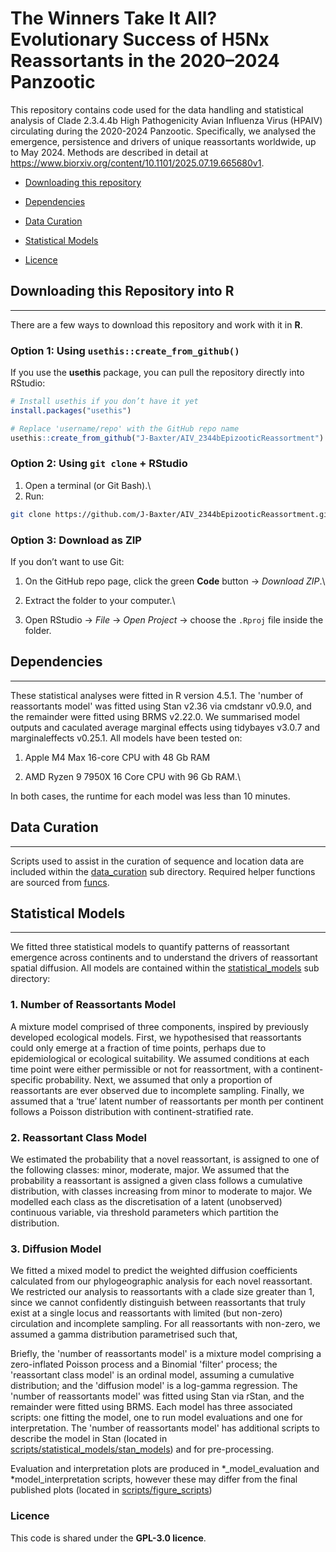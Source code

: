 # The Winners Take It All? Evolutionary Success of H5Nx Reassortants in the 2020–2024 Panzootic

This repository contains code used for the data handling and statistical
analysis of Clade 2.3.4.4b High Pathogenicity Avian Influenza Virus
(HPAIV) circulating during the 2020-2024 Panzootic. Specifically, we
analysed the emergence, persistence and drivers of unique reassortants
worldwide, up to May 2024. Methods are described in detail at
<https://www.biorxiv.org/content/10.1101/2025.07.19.665680v1>.

-   [Downloading this repository](#Downloading-this-Repository-into-R)

-   [Dependencies](#Dependencies)

-   [Data Curation](#Data-Curation)

-   [Statistical Models](#Statistical-Models)

-   [Licence](#Licence)

## **Downloading this Repository into R**

------------------------------------------------------------------------

There are a few ways to download this repository and work with it in
**R**.

### Option 1: Using `usethis::create_from_github()`

If you use the **usethis** package, you can pull the repository directly
into RStudio:

``` r
# Install usethis if you don’t have it yet
install.packages("usethis")

# Replace 'username/repo' with the GitHub repo name
usethis::create_from_github("J-Baxter/AIV_2344bEpizooticReassortment")
```

### Option 2: Using `git clone` + RStudio

1.  Open a terminal (or Git Bash).\
2.  Run:

``` bash
git clone https://github.com/J-Baxter/AIV_2344bEpizooticReassortment.git
```

### Option 3: Download as ZIP

If you don’t want to use Git:

1.  On the GitHub repo page, click the green **Code** button → *Download
    ZIP*.\

2.  Extract the folder to your computer.\

3.  Open RStudio → *File* → *Open Project* → choose the `.Rproj` file
    inside the folder.

## **Dependencies**

------------------------------------------------------------------------

These statistical analyses were fitted in R version 4.5.1. The 'number
of reassortants model' was fitted using Stan v2.36 via cmdstanr v0.9.0,
and the remainder were fitted using BRMS v2.22.0. We summarised model
outputs and caculated average marginal effects using tidybayes v3.0.7
and marginaleffects v0.25.1. All models have been tested on:

1.  Apple M4 Max 16-core CPU with 48 Gb RAM

2.  AMD Ryzen 9 7950X 16 Core CPU with 96 Gb RAM.\

In both cases, the runtime for each model was less than 10 minutes.

## **Data Curation**

------------------------------------------------------------------------

Scripts used to assist in the curation of sequence and location data are
included within the [data_curation](scripts/data_curation/) sub
directory. Required helper functions are sourced from
[funcs](scripts/funcs/).

## **Statistical Models**

------------------------------------------------------------------------

We fitted three statistical models to quantify patterns of reassortant
emergence across continents and to understand the drivers of reassortant
spatial diffusion. All models are contained within the
[statistical_models](scripts/statistical_models/) sub directory:

### 1. Number of Reassortants Model

A mixture model comprised of three components, inspired by previously
developed ecological models. First, we hypothesised that reassortants
could only emerge at a fraction of time points, perhaps due to
epidemiological or ecological suitability. We assumed conditions at each
time point were either permissible or not for reassortment, with a
continent-specific probability. Next, we assumed that only a proportion
of reassortants are ever observed due to incomplete sampling. Finally,
we assumed that a ‘true’ latent number of reassortants per month per
continent follows a Poisson distribution with continent-stratified rate.

### 2. Reassortant Class Model

We estimated the probability that a novel reassortant, is assigned to
one of the following classes: minor, moderate, major. We assumed that
the probability a reassortant is assigned a given class follows a
cumulative distribution, with classes increasing from minor to moderate
to major. We modelled each class as the discretisation of a latent
(unobserved) continuous variable, via threshold parameters which
partition the distribution.

### 3. Diffusion Model

We fitted a mixed model to predict the weighted diffusion coefficients
calculated from our phylogeographic analysis for each novel reassortant.
We restricted our analysis to reassortants with a clade size greater
than 1, since we cannot confidently distinguish between reassortants
that truly exist at a single locus and reassortants with limited (but
non-zero) circulation and incomplete sampling. For all reassortants with
non-zero, we assumed a gamma distribution parametrised such that,

Briefly, the 'number of reassortants model' is a mixture model
comprising a zero-inflated Poisson process and a Binomial 'filter'
process; the 'reassortant class model' is an ordinal model, assuming a
cumulative distribution; and the 'diffusion model' is a log-gamma
regression. The 'number of reassortants model' was fitted using Stan via
rStan, and the remainder were fitted using BRMS. Each model has three
associated scripts: one fitting the model, one to run model evaluations
and one for interpretation. The 'number of reassortants model' has
additional scripts to describe the model in Stan (located in
[scripts/statistical_models/stan_models](scripts/statistical_models/stan_models))
and for pre-processing.

Evaluation and interpretation plots are produced in \*\_model_evaluation
and \*model_interpretation scripts, however these may differ from the
final published plots (located in
[scripts/figure_scripts](scripts/figure_scripts))


### **Licence**
This code is shared under the **GPL-3.0 licence**.
